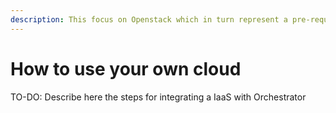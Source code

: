 ```yaml
---
description: This focus on Openstack which in turn represent a pre-requisite.
---
```


# How to use your own cloud

TO-DO: Describe here the steps for integrating a IaaS with Orchestrator 


